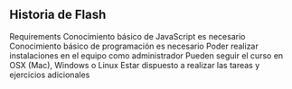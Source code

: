## Historia de Flash

Requirements
Conocimiento básico de JavaScript es necesario
Conocimiento básico de programación es necesario
Poder realizar instalaciones en el equipo como administrador
Pueden seguir el curso en OSX (Mac), Windows o Linux
Estar dispuesto a realizar las tareas y ejercicios adicionales
